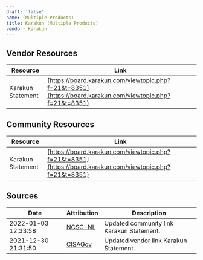 ```yaml
---
draft: 'false'
name: (Multiple Products)
title: Karakun (Multiple Products)
vendor: Karakun
---
```


## Vendor Resources
| Resource | Link |
| --- | --- |
| Karakun Statement | [https://board.karakun.com/viewtopic.php?f=21&t=8351](https://board.karakun.com/viewtopic.php?f=21&t=8351) |

## Community Resources
| Resource | Link |
| --- | --- |
| Karakun Statement | [https://board.karakun.com/viewtopic.php?f=21&t=8351](https://board.karakun.com/viewtopic.php?f=21&t=8351) |


## Sources
| Date | Attribution | Description |
| --- | --- | --- |
| 2022-01-03 12:33:58 | [NCSC-NL](https://github.com/NCSC-NL/log4shell/blob/main/software/README.md) | Updated community link Karakun Statement.  |
| 2021-12-30 21:31:50 | [CISAGov](https://raw.githubusercontent.com/cisagov/log4j-affected-db/develop/README.md) | Updated vendor link Karakun Statement.  |
